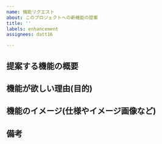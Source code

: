 ```yaml
---
name: 機能リクエスト
about: このプロジェクトへの新機能の提案
title: ''
labels: enhancement
assignees: datt16

---
```


## 提案する機能の概要

## 機能が欲しい理由(目的)

## 機能のイメージ(仕様やイメージ画像など)

## 備考
